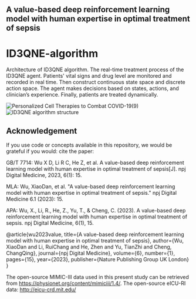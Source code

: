 ## A value-based deep reinforcement learning model with human expertise in optimal treatment of sepsis 
# ID3QNE-algorithm
Architecture of ID3QNE algorithm. The real-time treatment process of the ID3QNE agent. Patients' vital signs and drug level are monitored and recorded in real time. Then construct continuous state space and discrete action space. The agent makes decisions based on states, actions, and clinician’s experience. Finally, patients are treated dynamically.

![Personalized Cell Therapies to Combat COVID-19(9)](https://user-images.githubusercontent.com/33052678/163176041-0e827223-3392-4aff-96e3-53243547a6fd.png)
![ID3QNE algorithm structure](https://user-images.githubusercontent.com/33052678/163176391-2eb188d4-a716-4819-be9d-5456ef65719a.PNG)

## Acknowledgement
If you use code or concepts available in this repository, we would be grateful if you would:
cite the paper: 

GB/T 7714: Wu X D, Li R C, He Z, et al. A value-based deep reinforcement learning model with human expertise in optimal treatment of sepsis[J]. npj Digital Medicine, 2023, 6(1): 15.

MLA: Wu, XiaoDan, et al. "A value-based deep reinforcement learning model with human expertise in optimal treatment of sepsis." npj Digital Medicine 6.1 (2023): 15.

APA: Wu, X., Li, R., He, Z., Yu, T., & Cheng, C. (2023). A value-based deep reinforcement learning model with human expertise in optimal treatment of sepsis. npj Digital Medicine, 6(1), 15.

@article{wu2023value,
  title={A value-based deep reinforcement learning model with human expertise in optimal treatment of sepsis},
  author={Wu, XiaoDan and Li, RuiChang and He, Zhen and Yu, TianZhi and Cheng, ChangQing},
  journal={npj Digital Medicine},
  volume={6},
  number={1},
  pages={15},
  year={2023},
  publisher={Nature Publishing Group UK London}
}


The open-source MIMIC-III data used in this present study can be retrieved from https://physionet.org/content/mimiciii/1.4/.
The open-source eICU-RI data: http://eicu-crd.mit.edu/
